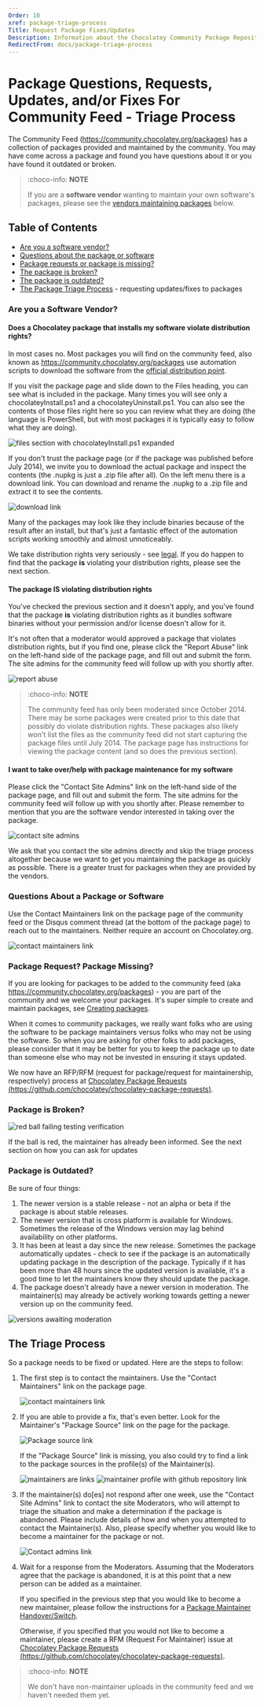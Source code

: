 ```yaml
---
Order: 10
xref: package-triage-process
Title: Request Package Fixes/Updates
Description: Information about the Chocolatey Community Package Repository triage process
RedirectFrom: docs/package-triage-process
---
```


# Package Questions, Requests, Updates, and/or Fixes For Community Feed - Triage Process

The Community Feed (https://community.chocolatey.org/packages) has a collection of packages provided and maintained by the community. You may have come across a package and found you have questions about it or you have found it outdated or broken.

> :choco-info: **NOTE**
>
> If you are a **software vendor** wanting to maintain your own software's packages, please see the [vendors maintaining packages](#i-want-to-take-overhelp-with-package-maintenance-for-my-software) below.

## Table of Contents

* [Are you a software vendor?](#are-you-a-software-vendor)
* [Questions about the package or software](#questions-about-a-package-or-software)
* [Package requests or package is missing?](#package-request-package-missing)
* [The package is broken?](#package-is-broken)
* [The package is outdated?](#package-is-outdated)
* [The Package Triage Process](#the-triage-process) - requesting updates/fixes to packages

### Are you a Software Vendor?
#### Does a Chocolatey package that installs my software violate distribution rights?

In most cases no. Most packages you will find on the community feed, also known as https://community.chocolatey.org/packages use automation scripts to download the software from the [official distribution point](xref:legal#distributions).

If you visit the package page and slide down to the Files heading, you can see what is included in the package. Many times you will see only a chocolateyInstall.ps1 and a chocolateyUninstall.ps1. You can also see the contents of those files right here so you can review what they are doing (the language is PowerShell, but with most packages it is typically easy to follow what they are doing).

![files section with chocolateyInstall.ps1 expanded](/assets/images/moderation-10.jpg)

If you don't trust the package page (or if the package was published before July 2014), we invite you to download the actual package and inspect the contents (the .nupkg is just a .zip file after all). On the left menu there is a download link. You can download and rename the .nupkg to a .zip file and extract it to see the contents.

![download link](/assets/images/triage-download.jpg)

Many of the packages may look like they include binaries because of the result after an install, but that's just a fantastic effect of the automation scripts working smoothly and almost unnoticeably.

We take distribution rights very seriously - see [legal](xref:legal#distributions). If you do happen to find that the package **is** violating your distribution rights, please see the next section.

#### The package IS violating distribution rights
You've checked the previous section and it doesn't apply, and you've found that the package **is** violating distribution rights as it bundles software binaries without your permission and/or license doesn't allow for it.

It's not often that a moderator would approved a package that violates distribution rights, but if you find one, please click the "Report Abuse" link on the left-hand side of the package page, and fill out and submit the form. The site admins for the community feed will follow up with you shortly after.

![report abuse](/assets/images/triage-reportabuse.jpg)

> :choco-info: **NOTE**
>
> The community feed has only been moderated since October 2014. There may be some packages were created prior to this date that possibly do violate distribution rights. These packages also likely won't list the files as the community feed did not start capturing the package files until July 2014. The package page has instructions for viewing the package content (and so does the previous section).

#### I want to take over/help with package maintenance for my software
Please click the "Contact Site Admins" link on the left-hand side of the package page, and fill out and submit the form. The site admins for the community feed will follow up with you shortly after. Please remember to mention that you are the software vendor interested in taking over the package.

![contact site admins](/assets/images/triage-siteadmins.jpg)

We ask that you contact the site admins directly and skip the triage process altogether because we want to get you maintaining the package as quickly as possible. There is a greater trust for packages when they are provided by the vendors.

### Questions About a Package or Software
Use the Contact Maintainers link on the package page of the community feed or the Disqus comment thread (at the bottom of the package page) to reach out to the maintainers. Neither require an account on Chocolatey.org.

![contact maintainers link](/assets/images/triage-maintainers.jpg)

### Package Request? Package Missing?
If you are looking for packages to be added to the community feed (aka https://community.chocolatey.org/packages) - you are part of the community and we welcome your packages. It's super simple to create and maintain packages, see [Creating packages](xref:create-packages).

When it comes to community packages, we really want folks who are using the software to be package maintainers versus folks who may not be using the software. So when you are asking for other folks to add packages, please consider that it may be better for you to keep the package up to date than someone else who may not be invested in ensuring it stays updated.

We now have an RFP/RFM (request for package/request for maintainership, respectively) process at [Chocolatey Package Requests (https://github.com/chocolatey/chocolatey-package-requests)](https://github.com/chocolatey/chocolatey-package-requests).

### Package is Broken?
![red ball failing testing verification](/assets/images/triage-broken.jpg)

If the ball is red, the maintainer has already been informed. See the next section on how you can ask for updates

### Package is Outdated?
Be sure of four things:

1. The newer version is a stable release - not an alpha or beta if the package is about stable releases.
1. The newer version that is cross platform is available for Windows. Sometimes the release of the Windows version may lag behind availability on other platforms.
1. It has been at least a day since the new release. Sometimes the package automatically updates - check to see if the package is an automatically updating package in the description of the package. Typically if it has been more than 48 hours since the updated version is available, it's a good time to let the maintainers know they should update the package.
1. The package doesn't already have a newer version in moderation. The maintainer(s) may already be actively working towards getting a newer version up on the community feed.

  ![versions awaiting moderation](/assets/images/triage-waiting.jpg)

## The Triage Process
So a package needs to be fixed or updated. Here are the steps to follow:

1. The first step is to contact the maintainers. Use the "Contact Maintainers" link on the package page.

   ![contact maintainers link](/assets/images/triage-maintainers.jpg)

1. If you are able to provide a fix, that's even better. Look for the Maintainer's "Package Source" link on the page for the package.

   ![Package source link](/assets/images/triage-packagesource.jpg)

    If the "Package Source" link is missing, you also could try to find a link to the package sources in the profile(s) of the Maintainer(s).

   ![maintainers are links](/assets/images/triage-maintainerlinks.jpg)
   ![maintainer profile with github repository link](/assets/images/triage-maintainerrepository.jpg)

1. If the maintainer(s) do[es] not respond after one week, use the "Contact Site Admins" link to contact the site Moderators, who will attempt to triage the situation and make a determination if the package is abandoned.
Please include details of how and when you attempted to contact the Maintainer(s). Also, please specify whether you would like to become a maintainer for the package or not.

   ![Contact admins link](/assets/images/triage-siteadmins.jpg)


1. Wait for a response from the Moderators. Assuming that the Moderators agree that the package is abandoned, it is at this point that a new person can be added as a maintainer.

    If you specified in the previous step that you would like to become a new maintainer, please follow the instructions for a [Package Maintainer Handover/Switch](xref:package-maintainer-handover).

    Otherwise, if you specified that you would not like to become a maintainer, please create a RFM (Request For Maintainer) issue at [Chocolatey Package Requests (https://github.com/chocolatey/chocolatey-package-requests)](https://github.com/chocolatey/chocolatey-package-requests).

> :choco-info: **NOTE**
>
> We don't have non-maintainer uploads in the community feed and we haven't needed them yet.
